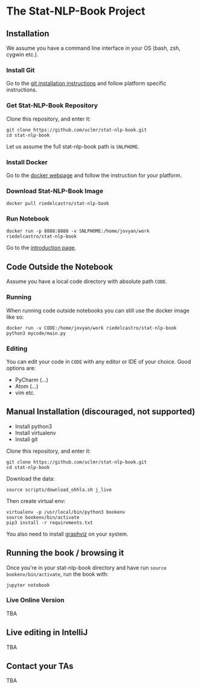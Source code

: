 # The Stat-NLP-Book Project

## Installation 

We assume you have a command line interface in your OS 
(bash, zsh, cygwin etc.). 

### Install Git

Go to the [git installation instructions](https://git-scm.com/book/en/v2/Getting-Started-Installing-Git) 
and follow platform specific instructions. 

### Get Stat-NLP-Book Repository

Clone this repository, and enter it:
    
    git clone https://github.com/uclmr/stat-nlp-book.git
    cd stat-nlp-book

Let us assume the full stat-nlp-book path is `SNLPHOME`. 

### Install Docker

Go to the [docker webpage](https://www.docker.com/) and follow the instruction for your platform.

### Download Stat-NLP-Book Image

    docker pull riedelcastro/stat-nlp-book

### Run Notebook

    docker run -p 8888:8888 -v SNLPHOME:/home/jovyan/work riedelcastro/stat-nlp-book 

Go to the [introduction page](http://localhost:8888/notebooks/introduction.ipynb). 

## Code Outside the Notebook
Assume you have a local code directory with absolute path `CODE`. 

### Running
When running code outside notebooks you can still use the 
docker image like so:

    docker run -v CODE:/home/jovyan/work riedelcastro/stat-nlp-book python3 mycode/main.py
    
### Editing 
You can edit your code in `CODE` with any editor or IDE of your choice. 
Good options are:

* PyCharm (...)
* Atom (...)
* vim etc.

## Manual Installation (discouraged, not supported) 

* Install python3
* Install virtualenv
* Install git

Clone this repository, and enter it:
    
    git clone https://github.com/uclmr/stat-nlp-book.git
    cd stat-nlp-book
    
Download the data:

    source scripts/download_ohhla.sh j_live

Then create virtual env:
    
    virtualenv -p /usr/local/bin/python3 bookenv
    source bookenv/bin/activate
    pip3 install -r requirements.txt
    
You also need to install [graphviz](http://www.graphviz.org/) on your system.

## Running the book / browsing it

Once you're in your stat-nlp-book directory and have run `source bookenv/bin/activate`, run the book with:

    jupyter notebook

### Live Online Version

TBA


## Live editing in IntelliJ

TBA

## Contact your TAs

TBA
